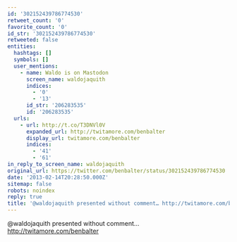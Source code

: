```yaml
---
id: '302152439786774530'
retweet_count: '0'
favorite_count: '0'
id_str: '302152439786774530'
retweeted: false
entities:
  hashtags: []
  symbols: []
  user_mentions:
    - name: Waldo is on Mastodon
      screen_name: waldojaquith
      indices:
        - '0'
        - '13'
      id_str: '206283535'
      id: '206283535'
  urls:
    - url: http://t.co/T3DNVl0V
      expanded_url: http://twitamore.com/benbalter
      display_url: twitamore.com/benbalter
      indices:
        - '41'
        - '61'
in_reply_to_screen_name: waldojaquith
original_url: https://twitter.com/benbalter/status/302152439786774530
date: '2013-02-14T20:28:50.000Z'
sitemap: false
robots: noindex
reply: true
title: '@waldojaquith presented without comment… http://twitamore.com/benbalter'
---
```


@waldojaquith presented without comment… http://twitamore.com/benbalter